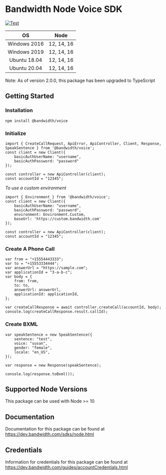 # Bandwidth Node Voice SDK

[![Test](https://github.com/Bandwidth/node-voice/actions/workflows/test.yml/badge.svg)](https://github.com/Bandwidth/node-voice/actions/workflows/test.yml)

| **OS** | **Node** |
|:---:|:---:|
| Windows 2016 | 12, 14, 16 |
| Windows 2019 | 12, 14, 16 |
| Ubuntu 18.04 | 12, 14, 16 |
| Ubuntu 20.04 | 12, 14, 16 |


Note: As of version 2.0.0, this package has been upgraded to TypeScript

## Getting Started

### Installation

```
npm install @bandwidth/voice
```

### Initialize

```
import { CreateCallRequest, ApiError, ApiController, Client, Response, SpeakSentence } from '@bandwidth/voice';
const client = new Client({
    basicAuthUserName: "username",
    basicAuthPassword: "password"
});

const controller = new ApiController(client);
const accountId = "12345";
```

*To use a custom environment*
```
import { Environment } from '@bandwidth/voice';
const client = new Client({
    basicAuthUserName: "username",
    basicAuthPassword: "password",
    environment: Environment.Custom,
    baseUrl: 'https://custom.bandwidth.com'
});

const controller = new ApiController(client);
const accountId = "12345";
```

### Create A Phone Call

```
var from = "+15554443333";
var to = "+15553334444";
var answerUrl = "https://sample.com";
var applicationId = "3-a-b-c";
var body = {
    from: from,
    to: to,
    answerUrl: answerUrl,
    applicationId: applicationId,
};

var createCallResponse = await controller.createCall(accountId, body);
console.log(createCallResponse.result.callId);
```

### Create BXML

```
var speakSentence = new SpeakSentence({
    sentence: "test",
    voice: "susan",
    gender: "female",
    locale: "en_US",
});

var response = new Response(speakSentence);

console.log(response.toBxml());
```

## Supported Node Versions

This package can be used with Node >= 10

## Documentation

Documentation for this package can be found at https://dev.bandwidth.com/sdks/node.html

## Credentials

Information for credentials for this package can be found at https://dev.bandwidth.com/guides/accountCredentials.html
